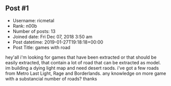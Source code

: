 ## Post #1
- Username: ricmetal
- Rank: n00b
- Number of posts: 13
- Joined date: Fri Dec 07, 2018 3:50 am
- Post datetime: 2019-01-27T19:18:18+00:00
- Post Title: games with road

hey'all
i'm looking for games that have been extracted or that should be easily extracted, that contain a lot of road that can be extracted as model.
im building a dying light map and need desert raods.
i've got a few roads from Metro Last Light, Rage and Borderlands.
any knowledge on more game with a substancial number of roads?
thanks
